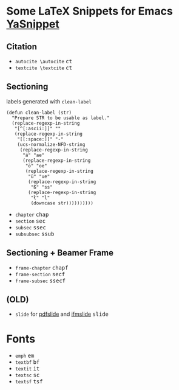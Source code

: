 # Some LaTeX Snippets for Emacs [YaSnippet](http://joaotavora.github.io/yasnippet/)

## Citation
- `autocite \autocite` <kbd>ct</kbd>
- `textcite \textcite` <kbd>ct</kbd>


## Sectioning

labels generated with `clean-label`

```elisp
(defun clean-label (str)
  "Prepare STR to be usable as label."
  (replace-regexp-in-string
   "[^[:ascii:]]" ""
   (replace-regexp-in-string
    "[[:space:]]" "-"
    (ucs-normalize-NFD-string
     (replace-regexp-in-string
      "ä" "ae"
      (replace-regexp-in-string
       "ö" "oe"
       (replace-regexp-in-string
        "ü" "ue"
        (replace-regexp-in-string
         "ß" "ss"
        (replace-regexp-in-string
         "ł" "l"
         (downcase str))))))))))
```

- `chapter` <kbd>chap</kbd>
- `section` <kbd>sec</kbd>
- `subsec`  <kbd>ssec</kbd>
- `subsubsec` <kbd>ssub</kbd>

## Sectioning + Beamer Frame

- `frame-chapter` <kbd>chapf</kbd>
- `frame-section` <kbd>secf</kbd>
- `frame-subsec`  <kbd>ssecf</kbd>


## (OLD)

- `slide` for [pdfslide](https://www.ctan.org/pkg/pdfslide)
  and [ifmslide](https://www.ctan.org/pkg/ifmslide) <kbd>slide</kbd>

# Fonts
- `emph` <kbd>em</kbd>
- `textbf` <kbd>bf</kbd>
- `textit` <kbd>it</kbd>
- `textsc` <kbd>sc</kbd>
- `textsf` <kbd>tsf</kbd>


